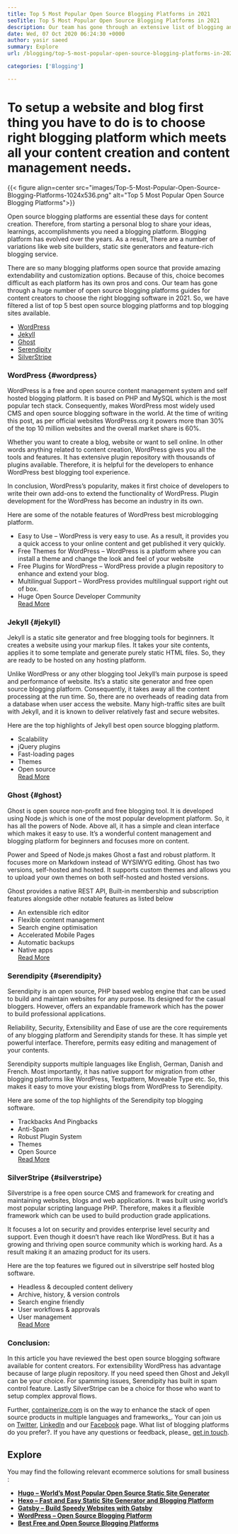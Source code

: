 ```yaml
---
title: Top 5 Most Popular Open Source Blogging Platforms in 2021
seoTitle: Top 5 Most Popular Open Source Blogging Platforms in 2021
description: Our team has gone through an extensive list of blogging and content management tools and we have short listed top 5 open source blogging platform.
date: Wed, 07 Oct 2020 06:24:30 +0000
author: yasir saeed
summary: Explore
url: /blogging/top-5-most-popular-open-source-blogging-platforms-in-2021/

categories: ['Blogging']

---
```

# To setup a website and blog first thing you have to do is to choose right blogging platform which meets all your content creation and content management needs.

{{< figure align=center src="images/Top-5-Most-Popular-Open-Source-Blogging-Platforms-1024x536.png" alt="Top 5 Most Popular Open Source Blogging Platforms">}}  

Open source blogging platforms are essential these days for content creation. Therefore, from starting a personal blog to share your ideas, learnings, accomplishments you need a blogging platform. Blogging platform has evolved over the years. As a result, There are a number of variations like web site builders, static site generators and feature-rich blogging service.

There are so many blogging platforms open source that provide amazing extendability and customization options. Because of this, choice becomes difficult as each platform has its own pros and cons. Our team has gone through a huge number of open source blogging platforms guides for content creators to choose the right blogging software in 2021. So, we have filtered a list of top 5 best open source blogging platforms and top blogging sites available. 

  * [WordPress][1]
  * [Jekyll][2]
  * [Ghost][3]
  * [Serendipity][4]
  * [SilverStripe][5]

### **WordPress** {#wordpress}

WordPress is a free and open source content management system and self hosted blogging platform. It is based on PHP and MySQL which is the most popular tech stack. Consequently, makes WordPress most widely used CMS and open source blogging software in the world. At the time of writing this post, as per official websites WordPress.org it powers more than 30% of the top 10 million websites and the overall market share is 60%.

Whether you want to create a blog, website or want to sell online. In other words anything related to content creation, WordPress gives you all the tools and features. It has extensive plugin repository with thousands of plugins available. Therefore, it is helpful for the developers to enhance WordPress best blogging tool experience.

In conclusion, WordPress’s popularity, makes it first choice of developers to write their own add-ons to extend the functionality of WordPress. Plugin development for the WordPress has become an industry in its own.

Here are some of the notable features of WordPress best microblogging platform.

  * Easy to Use – WordPress is very easy to use. As a result, it provides you a quick access to your online content and get published it very quickly.
  * Free Themes for WordPress – WordPress is a platform where you can install a theme and change the look and feel of your website
  * Free Plugins for WordPress – WordPress provide a plugin repository to enhance and extend your blog.
  * Multilingual Support – WordPress provides multilingual support right out of box.
  * Huge Open Source Developer Community  
    [Read More][6]

### **Jekyll** {#jekyll}

Jekyll is a static site generator and free blogging tools for beginners. It creates a website using your markup files. It takes your site contents, applies it to some template and generate purely static HTML files. So, they are ready to be hosted on any hosting platform.

Unlike WordPress or any other blogging tool Jekyll’s main purpose is speed and performance of website. Its’s a static site generator and free open source blogging platform. Consequently, it takes away all the content processing at the run time. So, there are no overheads of reading data from a database when user access the website. Many high-traffic sites are built with Jekyll, and it is known to deliver relatively fast and secure websites.

Here are the top highlights of Jekyll best open source blogging platform.

  * Scalability
  * jQuery plugins
  * Fast-loading pages
  * Themes
  * Open source  
    [Read More][7]

### **Ghost** {#ghost}

Ghost is open source non-profit and free blogging tool. It is developed using Node.js which is one of the most popular development platform. So, it has all the powers of Node. Above all, it has a simple and clean interface which makes it easy to use. It’s a wonderful content management and blogging platform for beginners and focuses more on content.

Power and Speed of Node.js makes Ghost a fast and robust platform. It focuses more on Markdown instead of WYSIWYG editing. Ghost has two versions, self-hosted and hosted. It supports custom themes and allows you to upload your own themes on both self-hosted and hosted versions.

Ghost provides a native REST API, Built-in membership and subscription features alongside other notable features as listed below

  * An extensible rich editor
  * Flexible content management
  * Search engine optimisation
  * Accelerated Mobile Pages
  * Automatic backups
  * Native apps  
    [Read More][8]

### **Serendipity** {#serendipity}

Serendipity is an open source, PHP based weblog engine that can be used to build and maintain websites for any purpose. Its designed for the casual bloggers. However, offers an expandable framework which has the power to build professional applications.

Reliability, Security, Extensibility and Ease of use are the core requirements of any blogging platform and Serendipity stands for these. It has simple yet powerful interface. Therefore, permits easy editing and management of your contents.

Serendipity supports multiple languages like English, German, Danish and French. Most importantly, it has native support for migration from other blogging platforms like WordPress, Textpattern, Moveable Type etc. So, this makes it easy to move your existing blogs from WordPress to Serendipity.

Here are some of the top highlights of the Serendipity top blogging software.

  * Trackbacks And Pingbacks
  * Anti-Spam
  * Robust Plugin System
  * Themes
  * Open Source  
    [Read More][9]

### **SilverStripe** {#silverstripe}

Silverstripe is a free open source CMS and framework for creating and maintaining websites, blogs and web applications. It was built using world’s most popular scripting language PHP. Therefore, makes it a flexible framework which can be used to build production grade applications.

It focuses a lot on security and provides enterprise level security and support. Even though it doesn’t have reach like WordPress. But it has a growing and thriving open source community which is working hard. As a result making it an amazing product for its users.

Here are the top features we figured out in silverstripe self hosted blog software.

  * Headless & decoupled content delivery
  * Archive, history, & version controls
  * Search engine friendly
  * User workflows & approvals
  * User management  
    [Read More][10]

### Conclusion:

In this article you have reviewed the best open source blogging software available for content creators. For extensibility WordPress has advantage because of large plugin repository. If you need speed then Ghost and Jekyll can be your choice. For spamming issues, Serendipity has built in spam control feature. Lastly SilverStripe can be a choice for those who want to setup complex approval flows.

Further, [containerize.com][11] is on the way to enhance the stack of open source products in multiple languages and frameworks_. Your can join us on [Twitter][12], [LinkedIn][13] and our [Facebook][14] page. What list of blogging platforms do you prefer?. If you have any questions or feedback, please_ [get in touch][15].

## Explore

You may find the following relevant ecommerce solutions for small business :

  * [**Hugo – World’s Most Popular Open Source Static Site Generator**][16]
  * [**Hexo – Fast and Easy Static Site Generator and Blogging Platform**][17]
  * [**Gatsby – Build Speedy Websites with Gatsby**][18]
  * **[WordPress – Open Source Blogging Platform][19]**
  * **[Best Free and Open Source Blogging Platforms][20]**

 [1]: #wordpress
 [2]: #jekyll
 [3]: #ghost
 [4]: #serendipity
 [5]: #silverstripe
 [6]: https://products.containerize.com/blogging/wordpress
 [7]: https://products.containerize.com/blogging/jekyll
 [8]: https://products.containerize.com/blogging/ghost
 [9]: https://products.containerize.com/blogging/serendipity
 [10]: https://products.containerize.com/blogging/silverstripe
 [11]: https://www.containerize.com/
 [12]: https://twitter.com/containerize_co
 [13]: https://www.linkedin.com/company/containerize/
 [14]: http://facebook.com/containerize
 [15]: mailto:yasir.saeed@aspose.com
 [16]: https://products.containerize.com/blogging/hugo/
 [17]: https://products.containerize.com/blogging/hexo/
 [18]: https://products.containerize.com/blogging/gatsby/
 [19]: https://products.containerize.com/blogging/wordpress/
 [20]: https://products.containerize.com/blogging/